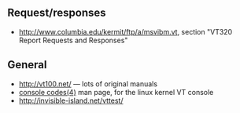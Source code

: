 ## Request/responses

* http://www.columbia.edu/kermit/ftp/a/msvibm.vt, section "VT320 Report Requests and Responses"

## General

* http://vt100.net/ — lots of original manuals
* [console codes(4)](http://manpages.ubuntu.com/manpages/precise/man4/console_codes.4.html) man page, for the linux kernel VT console
* http://invisible-island.net/vttest/
